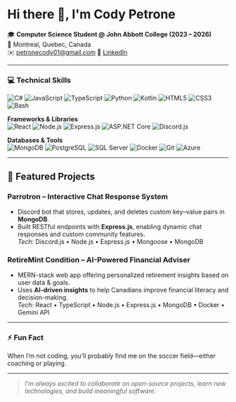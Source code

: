 # Hi there 👋, I'm Cody Petrone

🎓 **Computer Science Student @ John Abbott College (2023 – 2026)**  
📍 Montreal, Quebec, Canada  
✉️ [petronecody01@gmail.com](mailto:petronecody01@gmail.com)
🔗 [LinkedIn](www.linkedin.com/in/codypetrone)

---

### 💻 Technical Skills
![C#](https://img.shields.io/badge/C%23-239120?style=for-the-badge&logo=c-sharp&logoColor=white)
![JavaScript](https://img.shields.io/badge/JavaScript-F7DF1E?style=for-the-badge&logo=javascript&logoColor=black)
![TypeScript](https://img.shields.io/badge/TypeScript-3178C6?style=for-the-badge&logo=typescript&logoColor=white)
![Python](https://img.shields.io/badge/Python-3776AB?style=for-the-badge&logo=python&logoColor=white)
![Kotlin](https://img.shields.io/badge/Kotlin-7F52FF?style=for-the-badge&logo=kotlin&logoColor=white)
![HTML5](https://img.shields.io/badge/HTML5-E34F26?style=for-the-badge&logo=html5&logoColor=white)
![CSS3](https://img.shields.io/badge/CSS3-1572B6?style=for-the-badge&logo=css3&logoColor=white)
![Bash](https://img.shields.io/badge/Bash-4EAA25?style=for-the-badge&logo=gnu-bash&logoColor=white)  

**Frameworks & Libraries**  
![React](https://img.shields.io/badge/React-20232A?style=for-the-badge&logo=react&logoColor=61DAFB)
![Node.js](https://img.shields.io/badge/Node.js-339933?style=for-the-badge&logo=node.js&logoColor=white)
![Express.js](https://img.shields.io/badge/Express.js-000000?style=for-the-badge&logo=express&logoColor=white)
![ASP.NET Core](https://img.shields.io/badge/ASP.NET%20Core-512BD4?style=for-the-badge&logo=.net&logoColor=white)
![Discord.js](https://img.shields.io/badge/Discord.js-5865F2?style=for-the-badge&logo=discord&logoColor=white)

**Databases & Tools**  
![MongoDB](https://img.shields.io/badge/MongoDB-4EA94B?style=for-the-badge&logo=mongodb&logoColor=white)
![PostgreSQL](https://img.shields.io/badge/PostgreSQL-316192?style=for-the-badge&logo=postgresql&logoColor=white)
![SQL Server](https://img.shields.io/badge/SQL%20Server-CC2927?style=for-the-badge&logo=microsoft-sql-server&logoColor=white)
![Docker](https://img.shields.io/badge/Docker-2496ED?style=for-the-badge&logo=docker&logoColor=white)
![Git](https://img.shields.io/badge/Git-F05032?style=for-the-badge&logo=git&logoColor=white)
![Azure](https://img.shields.io/badge/Azure-0078D4?style=for-the-badge&logo=microsoft-azure&logoColor=white)

---

## 🚀 Featured Projects
### **Parrotron – Interactive Chat Response System**
- Discord bot that stores, updates, and deletes custom key–value pairs in **MongoDB**.  
- Built RESTful endpoints with **Express.js**, enabling dynamic chat responses and custom community features.  
*Tech:* Discord.js • Node.js • Express.js • Mongoose • MongoDB

### **RetireMint Condition – AI-Powered Financial Adviser**
- MERN-stack web app offering personalized retirement insights based on user data & goals.  
- Uses **AI-driven insights** to help Canadians improve financial literacy and decision-making.  
*Tech:* React • TypeScript • Node.js • Express.js • MongoDB • Docker • Gemini API

---

### ⚡ Fun Fact
When I’m not coding, you’ll probably find me on the soccer field—either coaching or playing.

---
> *I’m always excited to collaborate on open-source projects, learn new technologies, and build meaningful software.*
